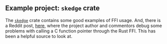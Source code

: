 ## Example project: `skedge` crate

The [`skedge`](https://github.com/deciduously/skedge) crate contains
some good examples of FFI usage. And, there is a Reddit post,
[here](https://www.reddit.com/r/learnrust/comments/plkjzz/function_pointers_across_ffi_boundary/),
where the project author and commentors debug some problems
with calling a C function pointer through the Rust FFI.
This has been a helpful source to look at.

